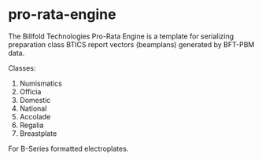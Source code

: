 # pro-rata-engine
The Billfold Technologies Pro-Rata Engine is a template for serializing preparation class BTICS report vectors (beamplans) generated by BFT-PBM data.

Classes:
1) Numismatics
2) Officia
3) Domestic
4) National
5) Accolade
6) Regalia
7) Breastplate


For B-Series formatted electroplates. 
